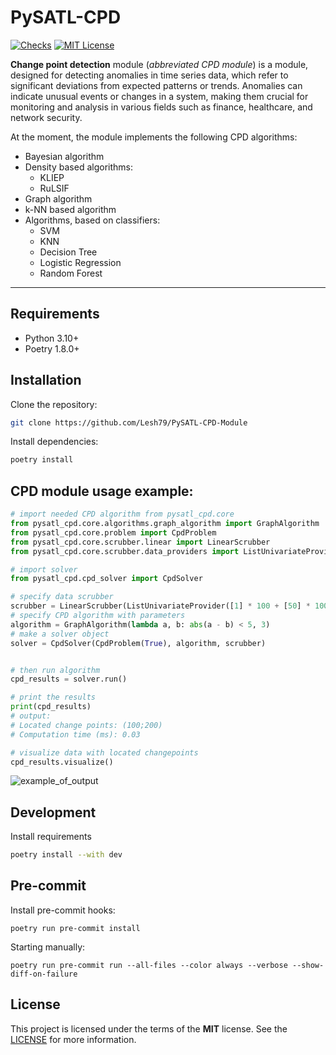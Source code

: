 # PySATL-CPD

[status-shield]: https://img.shields.io/github/actions/workflow/status/PySATL/pysatl-cpd/.github/workflows/check.yaml?branch=main&event=push&style=for-the-badge
[status-url]: https://github.com/PySATL/pysatl-cpd/blob/main/.github/workflows/check.yaml
[license-shield]: https://img.shields.io/github/license/PySATL/pysatl-cpd.svg?style=for-the-badge&color=blue
[license-url]: LICENSE

[![Checks][status-shield]][status-url]
[![MIT License][license-shield]][license-url]

**Change point detection** module (*abbreviated CPD module*) is a module, designed for detecting anomalies in time series data, which refer to significant deviations from expected patterns or trends. Anomalies can indicate unusual events or changes in a system, making them crucial for monitoring and analysis in various fields such as finance, healthcare, and network security.

At the moment, the module implements the following CPD algorithms:
* Bayesian algorithm
* Density based algorithms:
    * KLIEP
    * RuLSIF
* Graph algorithm
* k-NN based algorithm
* Algorithms, based on classifiers:
    * SVM
    * KNN
    * Decision Tree
    * Logistic Regression
    * Random Forest
---

## Requirements

- Python 3.10+
- Poetry 1.8.0+

## Installation

Clone the repository:

```bash
git clone https://github.com/Lesh79/PySATL-CPD-Module
```

Install dependencies:

```bash
poetry install
```

## CPD module usage example:

```python
# import needed CPD algorithm from pysatl_cpd.core
from pysatl_cpd.core.algorithms.graph_algorithm import GraphAlgorithm
from pysatl_cpd.core.problem import CpdProblem
from pysatl_cpd.core.scrubber.linear import LinearScrubber
from pysatl_cpd.core.scrubber.data_providers import ListUnivariateProvider

# import solver
from pysatl_cpd.cpd_solver import CpdSolver

# specify data scrubber
scrubber = LinearScrubber(ListUnivariateProvider([1] * 100 + [50] * 100 + [100] * 100))
# specify CPD algorithm with parameters
algorithm = GraphAlgorithm(lambda a, b: abs(a - b) < 5, 3)
# make a solver object
solver = CpdSolver(CpdProblem(True), algorithm, scrubber)


# then run algorithm
cpd_results = solver.run()

# print the results
print(cpd_results)
# output:
# Located change points: (100;200)
# Computation time (ms): 0.03

# visualize data with located changepoints
cpd_results.visualize()
```
![example_of_output](assets/exam1.png)

## Development

Install requirements

```bash
poetry install --with dev
```

## Pre-commit

Install pre-commit hooks:

```shell
poetry run pre-commit install
```

Starting manually:

```shell
poetry run pre-commit run --all-files --color always --verbose --show-diff-on-failure
```

## License

This project is licensed under the terms of the **MIT** license. See the [LICENSE](LICENSE) for more information.
